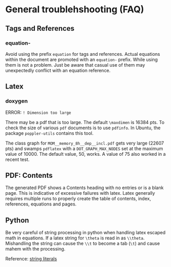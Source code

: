 # General troublehshooting (FAQ)

## Tags and References

### equation-

Avoid using the prefix `equation` for tags and references.  Actual equations within
the document are promoted with an `equation-` prefix.  While using them is not a
problem.  Just be aware that casual use of them may unexpectedly conflict with an
equation reference.

## Latex

### doxygen
ERROR: `! Dimension too large`

There may be a pdf that is too large.  The default `\maxdimen`
is 16384 pts.  To check the size of various `pdf` documents is to use
`pdfinfo`.  In Ubuntu, the package `poppler-utils` contains
this tool.

The class graph for `MOM__memory_8h__dep__incl.pdf` gets very large
(22607 pts) and swamps `pdflatex` with a `DOT_GRAPH_MAX_NODES` set at
the maximum value of 10000.  The default value, 50, works.  A value
of 75 also worked in a recent test.

## PDF: Contents

The generated PDF shows a Contents heading with no entries or is a
blank page.  This is indicative of excessive failures with latex.
Latex generally requires multiple runs to properly create the table
of contents, index, references, equations and pages.

## Python

Be very careful of string processing in python when handling
latex escaped math in equations.  If a latex string for `\theta` is read in as
`\\theta`.  Mishandling the string can cause the `\\t` to become a
tab (`\t`) and cause mahem with the processing.

Reference: [string literals](https://docs.python.org/3/reference/lexical_analysis.html?#literals)
